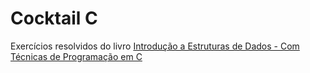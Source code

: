 # Cocktail C
Exercícios resolvidos do livro [Introdução a Estruturas de Dados - Com Técnicas de Programação em C](https://www.amazon.com.br/Introdu%C3%A7%C3%A3o-Estruturas-Dados-Waldemar-Celes/dp/8535283455)
